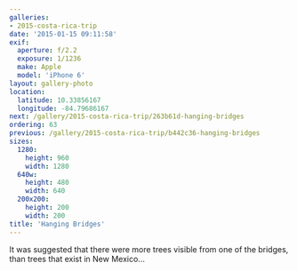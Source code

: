 ```yaml
---
galleries:
- 2015-costa-rica-trip
date: '2015-01-15 09:11:58'
exif:
  aperture: f/2.2
  exposure: 1/1236
  make: Apple
  model: 'iPhone 6'
layout: gallery-photo
location:
  latitude: 10.33856167
  longitude: -84.79686167
next: /gallery/2015-costa-rica-trip/263b61d-hanging-bridges
ordering: 63
previous: /gallery/2015-costa-rica-trip/b442c36-hanging-bridges
sizes:
  1280:
    height: 960
    width: 1280
  640w:
    height: 480
    width: 640
  200x200:
    height: 200
    width: 200
title: 'Hanging Bridges'
---
```


It was suggested that there were more trees visible from one of the bridges, than trees that exist in New Mexico...

